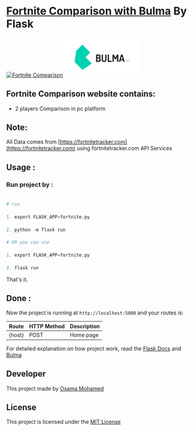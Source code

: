 # [Fortnite Comparison with Bulma](https://www.facebook.com/osama.mohamed.ms) By Flask

[<img src="http://flask.pocoo.org/static/logo/flask.png" width="200" title="Fortnite Comparison" >](https://github.com/osama-mohamed
)
[<img src="https://raw.githubusercontent.com/jgthms/bulma/master/docs/images/bulma-banner.png" width="200" title="Fortnite Comparison" >](https://github.com/osama-mohamed)


## Fortnite Comparison website contains:
* 2 players Comparison in pc platform

## Note:
All Data comes from [https://fortnitetracker.com](https://fortnitetracker.com) using fortnitetracker.com API Services


## Usage :
### Run project by :

``` python

# run 

1. export FLASK_APP=fortnite.py

2. python -m flask run

# OR you can use

1. export FLASK_APP=fortnite.py

2. flask run

```

That's it.

## Done :

Now the project is running at `http://localhost:5000` and your routes is:


| Route                                                      | HTTP Method 	   | Description                           	      |
|:-----------------------------------------------------------|:----------------|:---------------------------------------------|
| {host}       	                                             | POST      	     | Home page                                    |


For detailed explanation on how project work, read the [Flask Docs](http://flask.pocoo.org/docs/0.12/) and [Bulma](https://bulma.io/documentation/overview/start/)

## Developer
This project made by [Osama Mohamed](https://www.facebook.com/osama.mohamed.ms)

## License
This project is licensed under the [MIT License](https://opensource.org/licenses/MIT)
